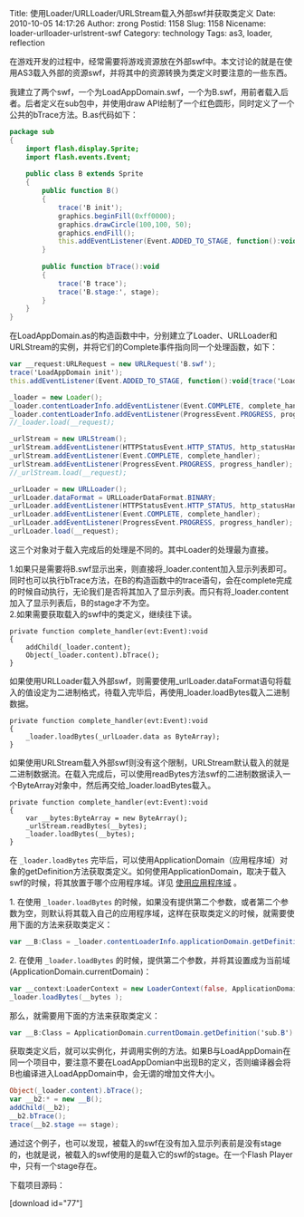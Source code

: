Title: 使用Loader/URLLoader/URLStream载入外部swf并获取类定义
Date: 2010-10-05 14:17:26
Author: zrong
Postid: 1158
Slug: 1158
Nicename: loader-urlloader-urlstrent-swf
Category: technology
Tags: as3, loader, reflection

在游戏开发的过程中，经常需要将游戏资源放在外部swf中。本文讨论的就是在使用AS3载入外部的资源swf，并将其中的资源转换为类定义时要注意的一些东西。<!--more-->  

我建立了两个swf，一个为LoadAppDomain.swf，一个为B.swf，用前者载入后者。后者定义在sub包中，并使用draw API绘制了一个红色圆形，同时定义了一个公共的bTrace方法。B.as代码如下：

``` actionscript
package sub 
{
    import flash.display.Sprite;
    import flash.events.Event;
    
    public class B extends Sprite
    {
        public function B()
        {
            trace('B init');
            graphics.beginFill(0xff0000);
            graphics.drawCircle(100,100, 50);
            graphics.endFill();
            this.addEventListener(Event.ADDED_TO_STAGE, function():void{trace('B add to stage');});
        }
        
        public function bTrace():void
        {
            trace('B trace');
            trace('B.stage:', stage);
        }
    }
}
```

在LoadAppDomain.as的构造函数中中，分别建立了Loader、URLLoader和URLStream的实例，并将它们的Complete事件指向同一个处理函数，如下：

``` actionscript
var __request:URLRequest = new URLRequest('B.swf');
trace('LoadAppDomain init');
this.addEventListener(Event.ADDED_TO_STAGE, function():void{trace('LoadAppDomain added to stage');});

_loader = new Loader();
_loader.contentLoaderInfo.addEventListener(Event.COMPLETE, complete_handler);
_loader.contentLoaderInfo.addEventListener(ProgressEvent.PROGRESS, progress_handler);
//_loader.load(__request);

_urlStream = new URLStream();
_urlStream.addEventListener(HTTPStatusEvent.HTTP_STATUS, http_statusHandler);
_urlStream.addEventListener(Event.COMPLETE, complete_handler);
_urlStream.addEventListener(ProgressEvent.PROGRESS, progress_handler);
//_urlStream.load(__request);

_urlLoader = new URLLoader();
_urlLoader.dataFormat = URLLoaderDataFormat.BINARY;
_urlLoader.addEventListener(HTTPStatusEvent.HTTP_STATUS, http_statusHandler);
_urlLoader.addEventListener(Event.COMPLETE, complete_handler);
_urlLoader.addEventListener(ProgressEvent.PROGRESS, progress_handler);
_urlLoader.load(__request);
```

这三个对象对于载入完成后的处理是不同的。其中Loader的处理最为直接。  

1.如果只是需要将B.swf显示出来，则直接将\_loader.content加入显示列表即可。同时也可以执行bTrace方法，在B的构造函数中的trace语句，会在complete完成的时候自动执行，无论我们是否将其加入了显示列表。而只有将\_loader.content加入了显示列表后，B的stage才不为空。  
2.如果需要获取载入的swf中的类定义，继续往下读。

``` {lang="actionscript"}
private function complete_handler(evt:Event):void
{
    addChild(_loader.content);
    Object(_loader.content).bTrace();   
}
```

如果使用URLLoader载入外部swf，则需要使用\_urlLoader.dataFormat语句将载入的值设定为二进制格式，待载入完毕后，再使用\_loader.loadBytes载入二进制数据。

``` {lang="actionscript"}
private function complete_handler(evt:Event):void
{
    _loader.loadBytes(_urlLoader.data as ByteArray);
}
```

如果使用URLStream载入外部swf则没有这个限制，URLStream默认载入的就是二进制数据流。在载入完成后，可以使用readBytes方法swf的二进制数据读入一个ByteArray对象中，然后再交给\_loader.loadBytes载入。

``` {lang="actionscript"}
private function complete_handler(evt:Event):void
{
    var __bytes:ByteArray = new ByteArray();
    _urlStream.readBytes(__bytes);
    _loader.loadBytes(__bytes);
}
```

在 `_loader.loadBytes` 完毕后，可以使用ApplicationDomain（应用程序域）对象的getDefinition方法获取类定义。如何使用ApplicationDomain，取决于载入swf的时候，将其放置于哪个应用程序域。详见 [使用应用程序域](http://help.adobe.com/zh_CN/as3/dev/WSd75bf4610ec9e22f43855da312214da1d8f-8000.html) 。

1\. 在使用 `_loader.loadBytes` 的时候，如果没有提供第二个参数，或者第二个参数为空，则默认将其载入自己的应用程序域，这样在获取类定义的时候，就需要使用下面的方法来获取类定义：

``` actionscript
var __B:Class = _loader.contentLoaderInfo.applicationDomain.getDefinition('sub.B') as Class;
```

2\. 在使用 `_loader.loadBytes` 的时候，提供第二个参数，并将其设置成为当前域(ApplicationDomain.currentDomain)：

``` actionscript
var __context:LoaderContext = new LoaderContext(false, ApplicationDomain.currentDomain);
_loader.loadBytes(__bytes );
```

那么，就需要用下面的方法来获取类定义：

``` actionscript
var __B:Class = ApplicationDomain.currentDomain.getDefinition('sub.B') as Class;
```

获取类定义后，就可以实例化，并调用实例的方法。如果B与LoadAppDomain在同一个项目中，要注意不要在LoadAppDomian中出现B的定义，否则编译器会将B也编译进入LoadAppDomain中，会无谓的增加文件大小。

``` actionscript
Object(_loader.content).bTrace();
var __b2:* = new __B();
addChild(__b2);
__b2.bTrace();
trace(__b2.stage == stage);
```

通过这个例子，也可以发现，被载入的swf在没有加入显示列表前是没有stage的，也就是说，被载入的swf使用的是载入它的swf的stage。在一个Flash Player中，只有一个stage存在。  

下载项目源码：  

[download id="77"]

